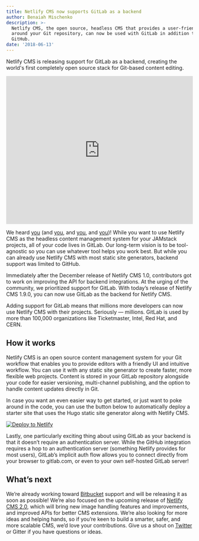 ```yaml
---
title: Netlify CMS now supports GitLab as a backend
author: Benaiah Mischenko
description: >-
  Netlify CMS, the open source, headless CMS that provides a user-friendly UI
  around your Git repository, can now be used with GitLab in addition to
  GitHub. 
date: '2018-06-13'
---
```

Netlify CMS is releasing support for GitLab as a backend, creating the world's first completely open source stack for Git-based content editing. 

<iframe width="100%" height="400" src="https://www.youtube.com/embed/ZrM3U0z8Sks?autoplay=1&loop=1&playlist=ZrM3U0z8Sks&mute=1&controls=0&modestbranding=1&showinfo=0" frameborder="0" allow="autoplay; encrypted-media" allowfullscreen></iframe>

We heard [you](https://github.com/netlify/netlify-cms/pull/517#issuecomment-383283557) (and [you](https://github.com/netlify/netlify-cms/pull/517#issuecomment-355386542), and [you](https://github.com/netlify/netlify-cms/pull/517#issuecomment-343569725), and [you](https://github.com/netlify/netlify-cms/pull/517#issuecomment-333629637))! While you want to use Netlify CMS as the headless content management system for your JAMstack projects, all of your code lives in GitLab. Our long-term vision is to be tool-agnostic so you can use whatever tool helps you work best. But while you can already use Netlify CMS with most static site generators, backend support was limited to GitHub. 

Immediately after the December release of Netlify CMS 1.0, contributors got to work on improving the API for backend integrations. At the urging of the community, we prioritized support for GitLab. With today’s release of Netlify CMS 1.9.0, you can now use GitLab as the backend for Netlify CMS. 

Adding support for GitLab means that millions more developers can now use Netlify CMS with their projects. Seriously — millions. GitLab is used by more than 100,000 organizations like Ticketmaster, Intel, Red Hat, and CERN. 

## How it works

Netlify CMS is an open source content management system for your Git workflow that enables you to provide editors with a friendly UI and intuitive workflow. You can use it with any static site generator to create faster, more flexible web projects. Content is stored in your GitLab repository alongside your code for easier versioning, multi-channel publishing, and the option to handle content updates directly in Git.

In case you want an even easier way to get started, or just want to poke around in the code, you can use the button below to automatically deploy a starter site that uses the Hugo static site generator along with Netlify CMS. 

<a href="https://app.netlify.com/start/deploy?repository=https://gitlab.com/netlify-templates/one-click-hugo-cms&stack=cms" rel="nofollow noreferrer noopener" target="_blank"><img src="https://www.netlify.com/img/deploy/button.svg" alt="Deploy to Netlify"></a>

Lastly, one particularly exciting thing about using GitLab as your backend is that it doesn’t require an authentication server. While the GitHub integration requires a hop to an authentication server (something Netlify provides for most users), GitLab’s implicit auth flow allows you to connect directly from your browser to gitlab.com, or even to your own self-hosted GitLab server!

## What’s next

We’re already working toward [Bitbucket](https://github.com/netlify/netlify-cms/pull/525) support and will be releasing it as soon as possible! We’re also focused on the upcoming release of [Netlify CMS 2.0](https://github.com/netlify/netlify-cms/issues/1280), which will bring new image handling features and improvements, and improved APIs for better CMS extensions. We’re also looking for more ideas and helping hands, so if you’re keen to build a smarter, safer, and more scalable CMS, we’d love your contributions. Give us a shout on [Twitter](https://twitter.com/netlifycms) or Gitter if you have questions or ideas.

